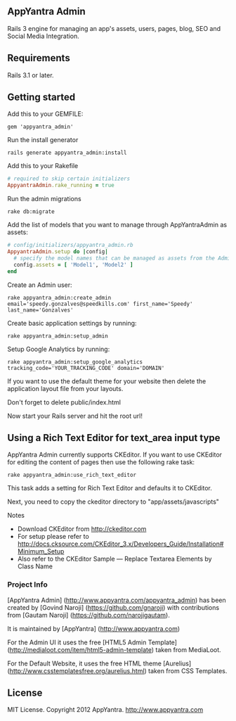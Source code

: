 ## AppYantra Admin

Rails 3 engine for managing an app's assets, users, pages, blog, SEO and Social Media Integration.

## Requirements

Rails 3.1 or later.

## Getting started

Add this to your GEMFILE:

```console
gem 'appyantra_admin'
```

Run the install generator

```console
rails generate appyantra_admin:install
```

Add this to your Rakefile

```ruby
# required to skip certain initializers
AppyantraAdmin.rake_running = true
```

Run the admin migrations

```console
rake db:migrate
```

Add the list of models that you want to manage through AppYantraAdmin as assets:

```ruby
# config/initializers/appyantra_admin.rb
AppyantraAdmin.setup do |config|
  # specify the model names that can be managed as assets from the Admin dashboard
  config.assets = [ 'Model1', 'Model2' ]
end
```

Create an Admin user:

```console
rake appyantra_admin:create_admin email='speedy.gonzalves@speedkills.com' first_name='Speedy' last_name='Gonzalves'
```

Create basic application settings by running:

```console
rake appyantra_admin:setup_admin
```

Setup Google Analytics by running:

```console
rake appyantra_admin:setup_google_analytics tracking_code='YOUR_TRACKING_CODE' domain='DOMAIN'
```

If you want to use the default theme for your website then delete the application layout file from your layouts.

Don't forget to delete public/index.html

Now start your Rails server and hit the root url!

## Using a Rich Text Editor for text_area input type

AppYantra Admin currently supports CKEditor. If you want to use CKEditor for editing the content of pages then use the following rake task:

```console
rake appyantra_admin:use_rich_text_editor
```

This task adds a setting for Rich Text Editor and defaults it to CKEditor.

Next, you need to copy the ckeditor directory to "app/assets/javascripts"

Notes

* Download CKEditor from http://ckeditor.com
* For setup please refer to http://docs.cksource.com/CKEditor_3.x/Developers_Guide/Installation#Minimum_Setup
* Also refer to the CKEditor Sample — Replace Textarea Elements by Class Name

### Project Info

[AppYantra Admin] (http://www.appyantra.com/appyantra_admin) has been created by [Govind Naroji] (https://github.com/gnaroji) with contributions from [Gautam Naroji] (https://github.com/narojigautam).

It is maintained by [AppYantra] (http://www.appyantra.com)

For the Admin UI it uses the free [HTML5 Admin Template] (http://medialoot.com/item/html5-admin-template) taken from MediaLoot.

For the Default Website, it uses the free HTML theme [Aurelius] (http://www.csstemplatesfree.org/aurelius.html) taken from CSS Templates.

## License

MIT License. Copyright 2012 AppYantra. http://www.appyantra.com

